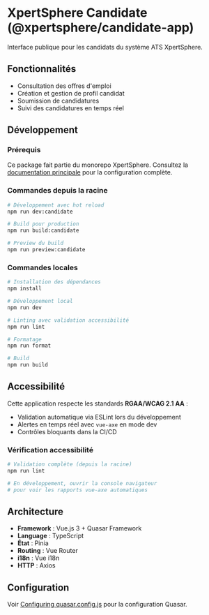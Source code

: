 # XpertSphere Candidate (@xpertsphere/candidate-app)

Interface publique pour les candidats du système ATS XpertSphere.

## Fonctionnalités

- Consultation des offres d'emploi
- Création et gestion de profil candidat
- Soumission de candidatures
- Suivi des candidatures en temps réel

## Développement

### Prérequis

Ce package fait partie du monorepo XpertSphere. Consultez la [documentation principale](../../README.md) pour la configuration complète.

### Commandes depuis la racine

```bash
# Développement avec hot reload
npm run dev:candidate

# Build pour production
npm run build:candidate

# Preview du build
npm run preview:candidate
```

### Commandes locales

```bash
# Installation des dépendances
npm install

# Développement local
npm run dev

# Linting avec validation accessibilité
npm run lint

# Formatage
npm run format

# Build
npm run build
```

## Accessibilité

Cette application respecte les standards **RGAA/WCAG 2.1 AA** :

- Validation automatique via ESLint lors du développement
- Alertes en temps réel avec `vue-axe` en mode dev
- Contrôles bloquants dans la CI/CD

### Vérification accessibilité

```bash
# Validation complète (depuis la racine)
npm run lint

# En développement, ouvrir la console navigateur
# pour voir les rapports vue-axe automatiques
```

## Architecture

- **Framework** : Vue.js 3 + Quasar Framework
- **Language** : TypeScript
- **État** : Pinia
- **Routing** : Vue Router
- **i18n** : Vue i18n
- **HTTP** : Axios

## Configuration

Voir [Configuring quasar.config.js](https://v2.quasar.dev/quasar-cli-vite/quasar-config-js) pour la configuration Quasar.

